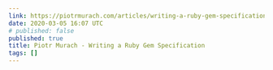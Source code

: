 ```yaml
---
link: https://piotrmurach.com/articles/writing-a-ruby-gem-specification/
date: 2020-03-05 16:07 UTC
# published: false
published: true
title: Piotr Murach - Writing a Ruby Gem Specification
tags: []
---
```



